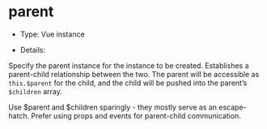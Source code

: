 # parent

* Type: Vue instance

* Details:

Specify the parent instance for the instance to be created. Establishes a parent-child relationship between the two. The parent will be accessible as `this.$parent` for the child, and the child will be pushed into the parent’s `$children` array.

Use $parent and $children sparingly - they mostly serve as an escape-hatch. Prefer using props and events for parent-child communication.

